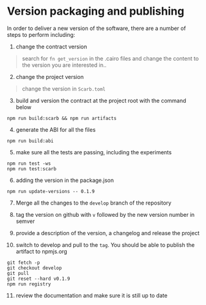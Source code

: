 # Version packaging and publishing

In order to deliver a new version of the software, there are a number of steps
to perform including:

1. change the contract version

> search for `fn get_version` in the .cairo files and change the content to
> the version you are interested in..

2. change the project version

> change the version in `Scarb.toml`

3. build and version the contract at the project root with the command below

```shell
npm run build:scarb && npm run artifacts
```

4. generate the ABI for all the files

```shell
npm run build:abi
```

5. make sure all the tests are passing, including the experiments

```shell
npm run test -ws
npm run test:scarb
```

6. adding the version in the package.json

```shell
npm run update-versions -- 0.1.9
```

7. Merge all the changes to the `develop` branch of the repository

8. tag the version on github with `v` followed by the new version number in semver

9. provide a description of the version, a changelog and release the project

10. switch to develop and pull to the `tag`. You should be able to publish
   the artifact to npmjs.org

```shell
git fetch -p
git checkout develop
git pull
git reset --hard v0.1.9
npm run registry
```

11. review the documentation and make sure it is still up to date

